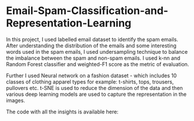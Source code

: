 # Email-Spam-Classification-and-Representation-Learning

In this project, I used labelled email dataset to identify the spam emails. After understanding the distribution of the emails and some interesting words used in the spam emails, I used undersampling technique to balance the imbalance between the spam and non-spam emails. I used k-nn and Random Forest classifier and weighted-F1 score as the metric of evaluation. 

Further I used Neural network on a fashion dataset - which includes 10 classes of clothing apparel types for example: t-shirts, tops, trousers, pullovers etc. t-SNE is used to reduce the dimension of the data and then various deep learning models are used to capture the representation in the images.

The code with all the insights is available here: 
